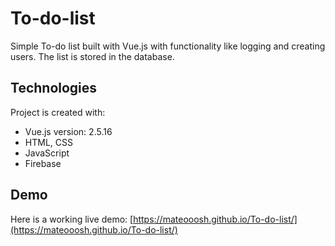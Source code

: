 # To-do-list
Simple To-do list built with Vue.js with functionality like logging and creating users. The list is stored in the database.


## Technologies
 Project is created with:
* Vue.js version: 2.5.16
* HTML, CSS
* JavaScript
* Firebase



## Demo
Here is a working live demo: [https://mateooosh.github.io/To-do-list/](https://mateooosh.github.io/To-do-list/)



